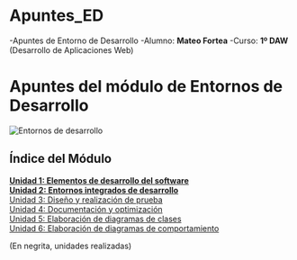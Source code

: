 # Apuntes_ED

-Apuntes de Entorno de Desarrollo
  -Alumno: __Mateo Fortea__
  -Curso: __1º DAW__ (Desarrollo de Aplicaciones Web)

# Apuntes del módulo de Entornos de Desarrollo

![Entornos de desarrollo]()


## Índice del Módulo

__[Unidad 1: Elementos de desarrollo del software](1.ELEMENTOS.md)__   
__[Unidad 2: Entornos integrados de desarrollo](2.ENTORNOS.md)__  
[Unidad 3: Diseño y realización de prueba](3.PRUEBAS.md)  
[Unidad 4: Documentación y optimización](4.DOCUMENTACION.md)  
[Unidad 5: Elaboración de diagramas de clases](5.DIAGRAMAS_CLASES.md)  
[Unidad 6: Elaboración de diagramas de comportamiento](6.DIAGRAMAS_COMPORTAMIENTO.md)    

(En negrita, unidades realizadas)
